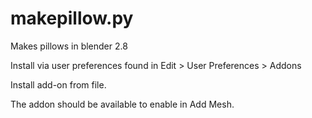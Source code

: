 # makepillow.py
Makes pillows in blender 2.8

Install via user preferences found in Edit > User Preferences > Addons

Install add-on from file. 

The addon should be available to enable in Add Mesh.
